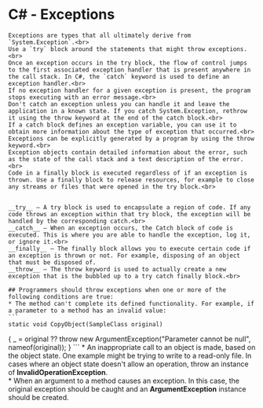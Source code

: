 # C# - Exceptions

    Exceptions are types that all ultimately derive from `System.Exception`.<br>
    Use a `try` block around the statements that might throw exceptions.<br>
    Once an exception occurs in the try block, the flow of control jumps to the first associated exception handler that is present anywhere in the call stack. In C#, the `catch` keyword is used to define an exception handler.<br>
    If no exception handler for a given exception is present, the program stops executing with an error message.<br>
    Don't catch an exception unless you can handle it and leave the application in a known state. If you catch System.Exception, rethrow it using the throw keyword at the end of the catch block.<br>
    If a catch block defines an exception variable, you can use it to obtain more information about the type of exception that occurred.<br>
    Exceptions can be explicitly generated by a program by using the throw keyword.<br>
    Exception objects contain detailed information about the error, such as the state of the call stack and a text description of the error.<br>
    Code in a finally block is executed regardless of if an exception is thrown. Use a finally block to release resources, for example to close any streams or files that were opened in the try block.<br>

    
    __try__ – A try block is used to encapsulate a region of code. If any code throws an exception within that try block, the exception will be handled by the corresponding catch.<br>
    __catch__ – When an exception occurs, the Catch block of code is executed. This is where you are able to handle the exception, log it, or ignore it.<br>
    __finally__ – The finally block allows you to execute certain code if an exception is thrown or not. For example, disposing of an object that must be disposed of.
    __throw__ – The throw keyword is used to actually create a new exception that is the bubbled up to a try catch finally block.<br>

    ## Programmers should throw exceptions when one or more of the following conditions are true:
    * The method can't complete its defined functionality. For example, if a parameter to a method has an invalid value:
    ```
    static void CopyObject(SampleClass original)
{
    _ = original ?? throw new ArgumentException("Parameter cannot be null", nameof(original));
}
    ```
    * An inappropriate call to an object is made, based on the object state. One example might be trying to write to a read-only file. In cases where an object state doesn't allow an operation, throw an instance of __InvalidOperationException__.<br>
    * When an argument to a method causes an exception. In this case, the original exception should be caught and an __ArgumentException__ instance should be created.



